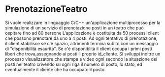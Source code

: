 # PrenotazioneTeatro
Si vuole realizzare in linguaggio C/C++ un'applicazione multiprocesso per la simulazione di un servizio di prenotazione posti in un teatro che può ospitare fino ad 80 persone
L'applicazione è costituita da 50 processi client che possono prenotare da uno a 4 posti.
Ad ogni tentativo di prenotazione, il client stabilisce se c'è spazio, altrimenti termina subito con un messaggio di "disponibilità esaurita".
Se c'è disponiblità il client occupa i primi posti liberi che trova,assegnando ai posti il proprio id_cliente.
Si sviluppi inoltre un processo visualizzatore che stampa a video ogni secondo la situazione dei posti nel teatro crivendo su ogni riga il numero di posto, lo stato, ed eventualmente il cliente che ha occupato il posto.
